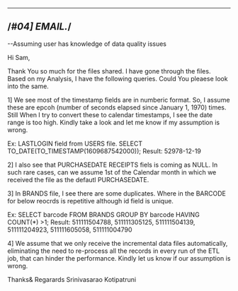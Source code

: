 ------------------------------------------------------------------------------------------
/*#04] EMAIL.*/
------------------------------------------------------------------------------------------
--Assuming user has knowledge of data quality issues

Hi Sam,

Thank You so much for the files shared. I have gone through the files.
Based on my Analysis, I have the following queries. Could You pleaese look into the same.

1] We see most of the timestamp fields are in numberic format. So, I assume these are epcoh (number of seconds elapsed since January 1, 1970) times. Still When I try to convert these to calendar timestamps, I see the date range is too high. Kindly take a look and let me know if my assumption is wrong.

Ex: LASTLOGIN field from USERS file.
SELECT TO_DATE(TO_TIMESTAMP(1609687542000));
Result: 52978-12-19

2] I also see that PURCHASEDATE RECEIPTS fiels is coming as NULL. In such rare cases, can we assume 1st of the Calendar month in which we received the file as the defautl PURCHASEDATE.

3] In BRANDS file, I see there are some duplicates. Where in the BARCODE for below reocrds is repetitive although id field is unique.

Ex: 
SELECT barcode FROM BRANDS GROUP BY barcode HAVING COUNT(*) >1;
Result: 
511111504788, 511111305125, 511111504139, 511111204923, 511111605058, 511111004790

4] We assume that we only receive the incremental data files automatically, eliminating the need to re-process all the records in every run of the ETL job, that can hinder the performance. Kindly let us know if our assumption is wrong.

Thanks& Regarards
Srinivasarao Kotipatruni
